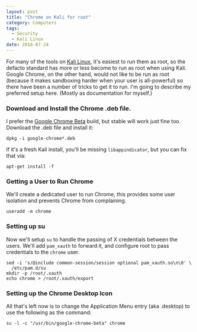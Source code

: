 ```yaml
---
layout: post
title: "Chrome on Kali for root"
category: Computers
tags:
  - Security
  - Kali Linux
date: 2016-07-24
---
```


For many of the tools on [Kali Linux](https://www.kali.org), it's easiest to run
them as root, so the defacto standard has more or less become to run as root
when using Kali.  Google Chrome, on the other hand, would not like to be run as
root (because it makes sandboxing harder when your user is all-powerful) so
there have been a number of tricks to get it to run.  I'm going to describe my
preferred setup here.  (Mostly as documentation for myself.)

### Download and Install the Chrome .deb file. ###

I prefer the [Google Chrome Beta](https://www.google.com/chrome/browser/beta.html)
build, but stable will work just fine too.  Download the .deb file and install
it:

```
dpkg -i google-chrome*.deb
```

If it's a fresh Kali install, you'll be missing `libappindicator`, but you can
fix that via:

```
apt-get install -f
```

### Getting a User to Run Chrome ###

We'll create a dedicated user to run Chrome, this provides some user isolation
and prevents Chrome from complaining.

```
useradd -m chrome
```

### Setting up su ###

Now we'll setup `su` to handle the passing of X credentials between the users.
We'll add `pam_xauth` to forward it, and configure root to pass credentials to
the `chrome` user.

```
sed -i 's/@include common-session/session optional pam_xauth.so\n\0' \
  /etc/pam.d/su
mkdir -p /root/.xauth
echo chrome > /root/.xauth/export
```

### Setting up the Chrome Desktop Icon ###

All that's left now is to change the Application Menu entry (aka .desktop) to
use the following as the command:

```
su -l -c "/usr/bin/google-chrome-beta" chrome
```
